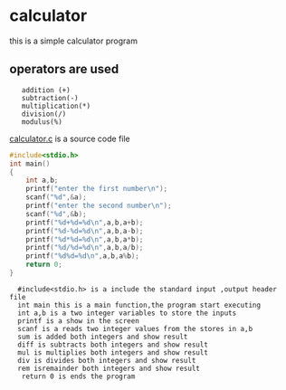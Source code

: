 # calculator     
this is a simple calculator program     
       
## operators are used     

       addition (+)    
       subtraction(-)
       multiplication(*)
       division(/)
       modulus(%)
          
[calculator.c](./calculator.c) is a source code file    


```c  
#include<stdio.h>
int main()
{
    int a,b;
    printf("enter the first number\n");
    scanf("%d",&a);
    printf("enter the second number\n");
    scanf("%d",&b);
    printf("%d+%d=%d\n",a,b,a+b);
    printf("%d-%d=%d\n",a,b,a-b);
    printf("%d*%d=%d\n",a,b,a*b);
    printf("%d/%d=%d\n",a,b,a/b);
    printf("%d%d=%d\n",a,b,a%b);
    return 0;
}   

   ```  


      #include<stdio.h> is a include the standard input ,output header file    
      int main this is a main function,the program start executing   
      int a,b is a two integer variables to store the inputs  
      printf is a show in the screen  
      scanf is a reads two integer values from the stores in a,b   
      sum is added both integers and show result
      diff is subtracts both integers and show result      
      mul is multiplies both integers and show result  
      div is divides both integers and show result
      rem isremainder both integers and show result   
       return 0 is ends the program     
  
